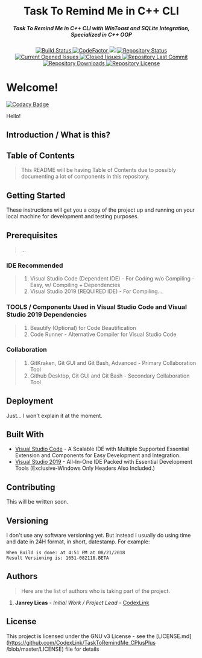 <h1 align="center">Task To Remind Me in C++ CLI</h1>
<h5 align="center">Task To Remind Me in C++ CLI with WinToast and SQLite Integration, Specialized in C++ OOP</h5>

<div align="center" markdown="10">
  <a href="https://travis-ci.com/CodexLink/TaskToRemindMe_CPlusPlus">
    <img src="https://badgen.net/travis/CodexLink/TaskToRemindMe_CPlusPlus" alt="Build Status">
  </a>
<a href="https://www.codefactor.io/repository/github/codexlink/TaskToRemindMe_CPlusPlus">
    <img src="https://www.codefactor.io/repository/github/codexlink/TaskToRemindMe_CPlusPlus/badge" alt="CodeFactor" />
</a>
<a href="https://www.codacy.com/app/CodexLink/TaskToRemindMe_CPlusPlus?utm_source=github.com&amp;utm_medium=referral&amp;utm_content=CodexLink/TaskToRemindMe_CPlusPlus&amp;utm_campaign=Badge_Grade"><img src="https://api.codacy.com/project/badge/Grade/78fb2db215e1473e9bc4f4c0dfaa896f"/></a>
  <a href="https://github.com/CodexLink/TaskToRemindMe_CPlusPlus">
    <img src="https://badgen.net/github/status/CodexLink/TaskToRemindMe_CPlusPlus" alt="Repository Status">
  </a>
  <a href="https://github.com/CodexLink/TaskToRemindMe_CPlusPlus">
    <img src="https://badgen.net/github/open-issues/CodexLink/TaskToRemindMe_CPlusPlus" alt="Current Opened Issues">
  </a>
  <a href="https://github.com/CodexLink/TaskToRemindMe_CPlusPlus">
    <img src="https://badgen.net/github/closed-issues/CodexLink/TaskToRemindMe_CPlusPlus" alt="Closed Issues">
  </a>
  <a href="https://github.com/CodexLink/TaskToRemindMe_CPlusPlus">
    <img src="https://badgen.net/github/last-commit/CodexLink/TaskToRemindMe_CPlusPlus" alt="Repository Last Commit">
  </a>
  <a href="https://github.com/CodexLink/TaskToRemindMe_CPlusPlus">
    <img src="https://badgen.net/github/assets-dl/CodexLink/TaskToRemindMe_CPlusPlus" alt="Repository Downloads">
  </a>
  <a href="https://github.com/CodexLink/TaskToRemindMe_CPlusPlus">
    <img src="https://badgen.net/github/license/CodexLink/TaskToRemindMe_CPlusPlus" alt="Repository License">
  </a>
</div>


# Welcome!

[![Codacy Badge](https://api.codacy.com/project/badge/Grade/8b4692178f464560b587f7d1d9709be6)](https://app.codacy.com/manual/CodexLink/TaskToRemindMe?utm_source=github.com&utm_medium=referral&utm_content=CodexLink/TaskToRemindMe&utm_campaign=Badge_Grade_Settings)

Hello!

## Introduction / What is this?

## Table of Contents
> This README will be having Table of Contents due to possibly documenting a lot of components in this repository.

## Getting Started
These instructions will get you a copy of the project up and running on your local machine for development and testing purposes. 

## Prerequisites
> ...

### IDE Recommended
 > 1. Visual Studio Code (Dependent IDE) - For Coding w/o Compiling - Easy, w/ Compiling + Dependencies
 > 2. Visual Studio 2019 (REQUIRED IDE) - For Compiling...
 
### TOOLS / Components Used in Visual Studio Code and Visual Studio 2019 Dependencies
> 1. Beautify (Optional) for Code Beautification
> 2. Code Runner - Alternative Compiler for Visual Studio Code

### Collaboration
> 1. GitKraken, Git GUI and Git Bash, Advanced - Primary Collaboration Tool
> 2. Github Desktop, Git GUI and Git Bash - Secondary Collaboration Tool

## Deployment
Just... I won't explain it at the moment.

## Built With
* [Visual Studio Code](https://code.visualstudio.com/) - A Scalable IDE with
Multiple Supported Essential Extension and Components for Easy Development and Integration.
* [Visual Studio 2019](https://visualstudio.microsoft.com/vs/) - All-In-One IDE Packed with Essential Development Tools (Exclusive-Windows Only Headers Also Included.)

## Contributing
This will be written soon.

## Versioning
I don't use any software versioning yet. But instead I usually do using time and date in 24H format, in short, datestamp. For example:
```
When Build is done: at 4:51 PM at 08/21/2018
Result Versioning is: 1651-082118.BETA
```

## Authors
> Here are the list of authors who is taking part of the project.

1. **Janrey Licas** - *Initial Work / Project Lead* - [CodexLink](https://github.com/CodexLink)

## License
This project is licensed under the GNU v3 License - see the [LICENSE.md](https://github.com/CodexLink/TaskToRemindMe_CPlusPlus
/blob/master/LICENSE) file for details

